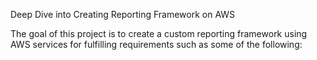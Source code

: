 Deep Dive into Creating Reporting Framework on AWS

The goal of this project is to create a custom reporting framework using AWS services for fulfilling requirements such as some of the following:
